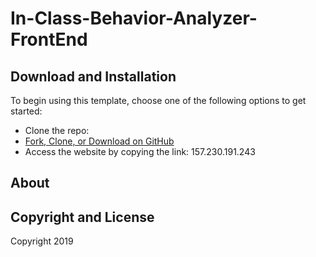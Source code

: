 # In-Class-Behavior-Analyzer-FrontEnd

## Download and Installation

To begin using this template, choose one of the following options to get started:
* Clone the repo: 
* [Fork, Clone, or Download on GitHub](https://github.com/Tebbee/In-Class-Behavior-Analyzer-FrontEnd.git)
* Access the website by copying the link:
157.230.191.243

## About

## Copyright and License

Copyright 2019
